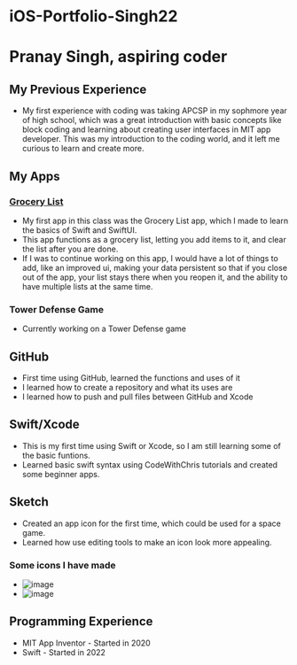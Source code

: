 # iOS-Portfolio-Singh22
# Pranay Singh, aspiring coder
## My Previous Experience
* My first experience with coding was taking APCSP in my sophmore year of high school, which was a great introduction with basic concepts like block coding and learning about creating user interfaces in MIT app developer. This was my introduction to the coding world, and it left me curious to learn and create more.
## My Apps
### [Grocery List](https://github.com/PranaySingh04/GroceryList/tree/main)
* My first app in this class was the Grocery List app, which I made to learn the basics of Swift and SwiftUI.
* This app functions as a grocery list, letting you add items to it, and clear the list after you are done.
* If I was to continue working on this app, I would have a lot of things to add, like an improved ui, making your data persistent so that if you close out of the app, your list stays there when you reopen it, and the ability to have multiple lists at the same time.
### Tower Defense Game
* Currently working on a Tower Defense game

## GitHub
* First time using GitHub, learned the functions and uses of it
* I learned how to create a repository and what its uses are
* I learned how to push and pull files between GitHub and Xcode 
## Swift/Xcode
* This is my first time using Swift or Xcode, so I am still learning some of the basic funtions.
* Learned basic swift syntax using CodeWithChris tutorials and created some beginner apps.
## Sketch
* Created an app icon for the first time, which could be used for a space game. 
* Learned how use editing tools to make an icon look more appealing.
### Some icons I have made
* ![image](https://user-images.githubusercontent.com/98762826/161790929-ed6022af-5d5a-403f-a828-f384e64b8c14.png)
* ![image](https://user-images.githubusercontent.com/98762826/161792653-e2047b9d-2ada-44d7-8a22-bac851259906.png)

## Programming Experience
* MIT App Inventor - Started in 2020
* Swift - Started in 2022
